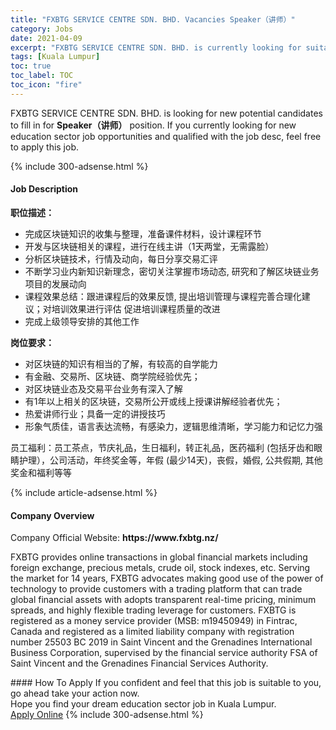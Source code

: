 ```yaml
---
title: "FXBTG SERVICE CENTRE SDN. BHD. Vacancies Speaker（讲师）" 
category: Jobs 
date: 2021-04-09 
excerpt: "FXBTG SERVICE CENTRE SDN. BHD. is currently looking for suitable person to fill in the Speaker（讲师） which positioned at Kuala Lumpur" 
tags: [Kuala Lumpur] 
toc: true 
toc_label: TOC 
toc_icon: "fire" 
--- 
```


<p>FXBTG SERVICE CENTRE SDN. BHD. is looking for new potential candidates to fill in for <b>Speaker（讲师）</b> position. If you currently looking for new education sector job opportunities and qualified with the job desc, feel free to apply this job.
</p>{% include 300-adsense.html %} 
<div><div><h4>Job Description</h4></div><div><div><span><div><p><strong>&#32844;&#20301;&#25551;&#36848;&#65306;</strong></p><ul><li><span>&#23436;&#25104;&#21306;&#22359;&#38142;&#30693;&#35782;&#30340;&#25910;&#38598;&#19982;&#25972;&#29702;&#65292;&#20934;&#22791;&#35838;&#20214;&#26448;&#26009;&#65292;&#35774;&#35745;&#35838;&#31243;&#29615;&#33410;</span></li><li><span>&#24320;&#21457;&#19982;&#21306;&#22359;&#38142;&#30456;&#20851;&#30340;&#35838;&#31243;&#65292;&#36827;&#34892;&#22312;&#32447;&#20027;&#35762;&#65288;1&#22825;&#20004;&#22530;&#65292;&#26080;&#38656;&#38706;&#33080;&#65289;</span></li><li><span>&#20998;&#26512;&#21306;&#22359;&#38142;&#25216;&#26415;&#65292;&#34892;&#24773;&#21450;&#21160;&#21521;&#65292;&#27599;&#26085;&#20998;&#20139;&#20132;&#26131;&#27719;&#35780;</span></li><li><span>&#19981;&#26029;&#23398;&#20064;&#19994;&#20869;&#26032;&#30693;&#35782;&#26032;&#29702;&#24565;&#65292;&#23494;&#20999;&#20851;&#27880;&#25484;&#25569;&#24066;&#22330;&#21160;&#24577;, &#30740;&#31350;&#21644;&#20102;&#35299;&#21306;&#22359;&#38142;&#19994;&#21153;&#39033;&#30446;&#30340;&#21457;&#23637;&#21160;&#21521;</span></li><li><span>&#35838;&#31243;&#25928;&#26524;&#24635;&#32467;&#65306;&#36319;&#36827;&#35838;&#31243;&#21518;&#30340;&#25928;&#26524;&#21453;&#39304;, &#25552;&#20986;&#22521;&#35757;&#31649;&#29702;&#19982;&#35838;&#31243;&#23436;&#21892;&#21512;&#29702;&#21270;&#24314;&#35758;&#65307;&#23545;&#22521;&#35757;&#25928;&#26524;&#36827;&#34892;&#35780;&#20272; &#20419;&#36827;&#22521;&#35757;&#35838;&#31243;&#36136;&#37327;&#30340;&#25913;&#36827;</span></li><li><span>&#23436;&#25104;&#19978;&#32423;&#39046;&#23548;&#23433;&#25490;&#30340;&#20854;&#20182;&#24037;&#20316;</span></li></ul><p><strong>&#23703;&#20301;&#35201;&#27714;&#65306;</strong></p><ul><li><span>&#23545;&#21306;&#22359;&#38142;&#30340;&#30693;&#35782;&#26377;&#30456;&#24403;&#30340;&#20102;&#35299;&#65292;&#26377;&#36739;&#39640;&#30340;&#33258;&#23398;&#33021;&#21147;</span></li><li><span>&#26377;&#37329;&#34701;&#12289;&#20132;&#26131;&#25152;&#12289;&#21306;&#22359;&#38142;&#12289;&#21830;&#23398;&#38498;&#32463;&#39564;&#20248;&#20808;&#65307;</span></li><li><span>&#23545;&#21306;&#22359;&#38142;&#19994;&#24577;&#21450;&#20132;&#26131;&#24179;&#21488;&#19994;&#21153;&#26377;&#28145;&#20837;&#20102;&#35299;</span></li><li><span>&#26377;1&#24180;&#20197;&#19978;&#30456;&#20851;&#30340;&#21306;&#22359;&#38142;&#65292;&#20132;&#26131;&#25152;&#20844;&#24320;&#25110;&#32447;&#19978;&#25480;&#35838;&#35762;&#35299;&#32463;&#39564;&#32773;&#20248;&#20808;&#65307;</span></li><li><span>&#28909;&#29233;&#35762;&#24072;&#34892;&#19994;&#65307;&#20855;&#22791;&#19968;&#23450;&#30340;&#35762;&#25480;&#25216;&#24039;</span></li><li><span>&#24418;&#35937;&#27668;&#36136;&#20339;&#65292;&#35821;&#35328;&#34920;&#36798;&#27969;&#30021;&#65292;&#26377;&#24863;&#26579;&#21147;&#65292;&#36923;&#36753;&#24605;&#32500;&#28165;&#26224;&#65292;&#23398;&#20064;&#33021;&#21147;&#21644;&#35760;&#24518;&#21147;&#24378;</span></li></ul><p>&#21592;&#24037;&#31119;&#21033;&#65306;&#21592;&#24037;&#33590;&#28857;&#65292;&#33410;&#24198;&#31036;&#21697;&#65292;&#29983;&#26085;&#31119;&#21033;&#65292;&#36716;&#27491;&#31036;&#21697;&#65292;&#21307;&#33647;&#31119;&#21033; (&#21253;&#25324;&#29273;&#40831;&#21644;&#30524;&#30555;&#25252;&#29702;&#65289;&#65292;&#20844;&#21496;&#27963;&#21160;&#65292;&#24180;&#32456;&#22870;&#37329;&#31561;&#65292;&#24180;&#20551;&#160;(&#26368;&#23569;14&#22825;)&#65292;&#20007;&#20551;&#65292;&#23130;&#20551;, &#20844;&#20849;&#20551;&#26399;, &#20854;&#20182;&#22870;&#37329;&#21644;&#31119;&#21033;&#31561;&#31561;</p></div></span></div></div></div> 
{% include article-adsense.html %} 
<div><div><h4>Company Overview</h4></div><div><div><span><div><p>Company Official Website:&#160;<strong>https://www.fxbtg.nz/</strong></p><p>FXBTG provides online transactions in global financial markets including foreign exchange, precious metals, crude oil, stock indexes, etc.&#160;Serving the market for 14 years, FXBTG&#160;advocates making good use of the power of technology to provide customers with a trading platform that can trade global financial assets with adopts transparent real-time pricing, minimum spreads, and highly flexible trading leverage for customers.&#160;FXBTG is registered as a money service provider (MSB: m19450949) in Fintrac, Canada and&#160;registered as a limited liability company with registration number 25503 BC 2019 in Saint Vincent and the Grenadines International Business Corporation, supervised by the financial service authority FSA of Saint Vincent and the Grenadines Financial Services Authority.</p></div></span></div></div></div> 
#### How To Apply 
If you confident and feel that this job is suitable to you, go ahead take your action now. <br/> 
Hope you find your dream education sector job in Kuala Lumpur. <br/> 
<a href="https://www.jobstreet.com.my/en/job/speaker（讲师）-4530012?jobId=jobstreet-my-job-4530012" class="btn btn--info" target="_blank" rel="nofollow noopenner">Apply Online</a> 
{% include 300-adsense.html %} 